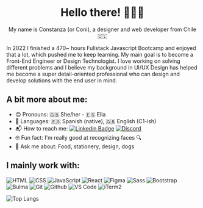 <h1 align="center">Hello there! 🙋🏻‍♀️</h1>

<p align="center">My name is Constanza (or Coni), a designer and web developer from Chile 🇨🇱</p>
<p">In 2022 I finished a 470~ hours Fullstack Javascript Bootcamp and enjoyed that a lot, which pushed me to keep learning. My main goal is to become a Front-End Engineer or Design Technologist. I love working on solving different problems and I believe my background in UI/UX Design has helped me become a super detail-oriented professional who can design and develop solutions with the end user in mind.</p>

## A bit more about me:
- 😊 Pronouns: 🇬🇧 She/her - 🇪🇸 Ella
- 📢 Languages: 🇪🇸 Spanish (native), 🇬🇧 English (C1-ish)
- 📬 How to reach me: [![Linkedin Badge](https://img.shields.io/badge/-LinkedIn-0A66C2?&logo=Linkedin&logoColor=white&link=https://www.linkedin.com/in/cbmorales/?locale=en_US)](https://www.linkedin.com/in/cbmorales/?locale=en_US) [![Discord](https://img.shields.io/badge/-Discord-5865F2?&logo=Discord&logoColor=white&link=https://discord.com/users/bixby9151/)](https://discord.com/users/bixby9151/)
- 🤓 Fun fact: I'm really good at recognizing faces 🔍
- 💬 Ask me about: Food, stationery, design, dogs


## I mainly work with:

![HTML](https://img.shields.io/badge/-HTML-E34F26?&logo=html5&logoColor=ffffff)
![CSS](https://img.shields.io/badge/-CSS-1572B6?&logo=css3)
![JavaScript](https://img.shields.io/badge/-JavaScript-F7DF1E?&logo=javascript&logoColor=000000)
![React](https://img.shields.io/badge/-ReactJs-61DAFB?logo=react&logoColor=white)
![Figma](https://img.shields.io/badge/-Figma-F24E1E?&logo=figma&logoColor=ffffff)
![Sass](https://img.shields.io/badge/-Sass-%23CC6699?&logo=sass&logoColor=ffffff)
![Bootstrap](https://img.shields.io/badge/-Bootstrap-7952B3?&logo=bootstrap&logoColor=ffffff)
![Bulma](https://img.shields.io/badge/-Bulma-00D1B2?&logo=bulma&logoColor=ffffff)
![Git](https://img.shields.io/badge/-Git-%23F05032?&logo=git&logoColor=%23ffffff)
![Github](https://img.shields.io/badge/-Github-%231a202c?&logo=github&logoColor=ffffff)
![VS Code](https://img.shields.io/badge/-VSCode-%23007ACC?&logo=visual-studio-code)
![iTerm2](https://img.shields.io/badge/-iTerm2-000000?&logo=iterm2)

![Top Langs](https://github-readme-stats-git-masterrstaa-rickstaa.vercel.app/api/top-langs/?username=constanzamorales&layout=compact)
